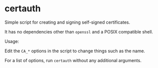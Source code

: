 # certauth

Simple script for creating and signing self-signed certificates.

It has no dependencies other than `openssl` and a POSIX compatible shell.

Usage:

Edit the `CA_*` options in the script to change things such as the name.

For a list of options, run `certauth` without any additional arguments.
